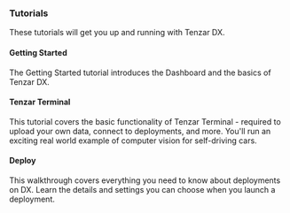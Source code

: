 ### Tutorials

These tutorials will get you up and running with Tenzar DX. 

#### Getting Started

The Getting Started tutorial introduces the Dashboard and the basics of Tenzar DX.

#### Tenzar Terminal

This tutorial covers the basic functionality of Tenzar Terminal - required to upload your own data, connect to deployments, and more. You'll run an exciting real world example of computer vision for self-driving cars.

#### Deploy

This walkthrough covers everything you need to know about deployments on DX. Learn the details and settings you can choose when you launch a deployment.